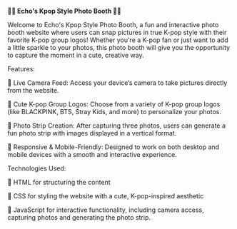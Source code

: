  **📸💖 Echo's Kpop Style Photo Booth 📸💖**


Welcome to Echo's Kpop Style Photo Booth, a fun and interactive photo booth website where users can snap pictures in true K-pop style with their favorite K-pop group logos! Whether you're a K-pop fan or just want to add a little sparkle to your photos, this photo booth will give you the opportunity to capture the moment in a cute, creative way.

Features:

📸 Live Camera Feed: Access your device’s camera to take pictures directly from the website.

📸 Cute K-pop Group Logos: Choose from a variety of K-pop group logos (like BLACKPINK, BTS, Stray Kids, and more) to personalize your photos.

📸 Photo Strip Creation: After capturing three photos, users can generate a fun photo strip with images displayed in a vertical format.

📸 Responsive & Mobile-Friendly: Designed to work on both desktop and mobile devices with a smooth and interactive experience.

Technologies Used:

💖 HTML for structuring the content

💖 CSS for styling the website with a cute, K-pop-inspired aesthetic

💖 JavaScript for interactive functionality, including camera access, capturing photos and generating the photo strip.
